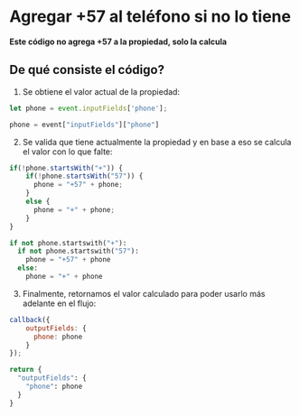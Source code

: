 # Agregar +57 al teléfono si no lo tiene

**Este código no agrega +57 a la propiedad, solo la calcula**

## De qué consiste el código?

1. Se obtiene el valor actual de la propiedad:
```JavaScript
let phone = event.inputFields['phone'];
```

```Python
phone = event["inputFields"]["phone"]
```
2. Se valida que tiene actualmente la propiedad y en base a eso se calcula el valor con lo que falte:
```JavaScript
if(!phone.startsWith("+")) {
    if(!phone.startsWith("57")) {
      phone = "+57" + phone;
    }
    else {
      phone = "+" + phone;
    }
}
```

```Python
if not phone.startswith("+"):
  if not phone.startswith("57"):
    phone = "+57" + phone
  else:
    phone = "+" + phone
```
3. Finalmente, retornamos el valor calculado para poder usarlo más adelante en el flujo:

```JavaScript
callback({
    outputFields: {
      phone: phone
    }
});
```

```Python
return {
  "outputFields": {
    "phone": phone
  }
}
```
